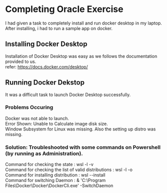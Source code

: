 # Completing Oracle Exercise
I had given a task to completely install and run docker desktop in my laptop. After installing, i had to run a sample app on docker.  

## Installing Docker Desktop
Installation of Docker Desktop was easy as we follows the documentation provided to us.  
refer:
https://docs.docker.com/desktop/

## Running Docker Dekstop
It was a difficult task to launch Docker Desktop successfully.

### Problems Occuring
Docker was not able to launch.  
Error Shown: Unable to Calculate image disk size.  
Window Subsystem for Linux was missing. Also the setting up distro was missing.  

### Solution: Troubleshooted with some commands on Powershell (by running as Administration).  
Command for checking the state : wsl -l -v  
Command for checking the list of valid distributions : wsl -l -o  
Command for installing distribution : wsl --install <distro>  
Command for switching Daemon :  & 'C:\Program Files\Docker\Docker\DockerCli.exe' -SwitchDaemon 
  

